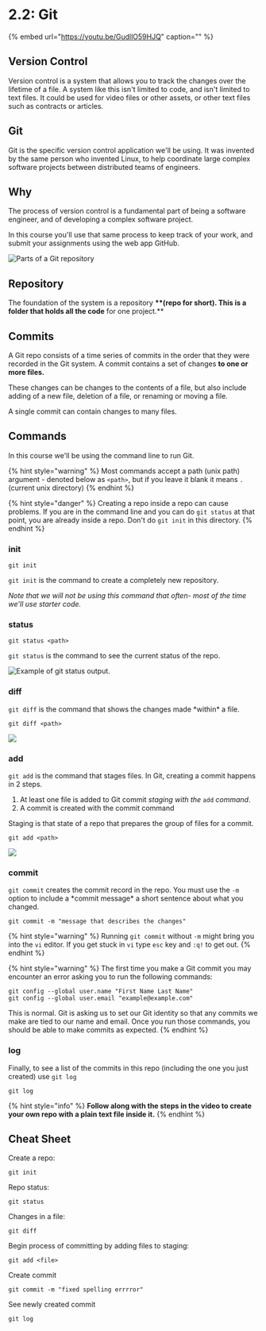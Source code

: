 # 2.2: Git

{% embed url="https://youtu.be/GudllO59HJQ" caption="" %}

## Version Control

Version control is a system that allows you to track the changes over the lifetime of a file. A system like this isn't limited to code, and isn't limited to text files. It could be used for video files or other assets, or other text files such as contracts or articles.

## Git

Git is the specific version control application we'll be using. It was invented by the same person who invented Linux, to help coordinate large complex software projects between distributed teams of engineers.

## Why

The process of version control is a fundamental part of being a software engineer, and of developing a complex software project.

In this course you'll use that same process to keep track of your work, and submit your assignments using the web app GitHub.

![Parts of a Git repository](../.gitbook/assets/git.png)

## Repository

The foundation of the system is a repository **\*\*\(repo for short\). This is a folder that holds all the code** for one project.\*\*

## Commits

A Git repo consists of a time series of commits in the order that they were recorded in the Git system. A commit contains a set of changes **to one or more files.**

These changes can be changes to the contents of a file, but also include adding of a new file, deletion of a file, or renaming or moving a file.

A single commit can contain changes to many files.

## Commands

In this course we'll be using the command line to run Git.

{% hint style="warning" %}
Most commands accept a path \(unix path\) argument - denoted below as `<path>`, but if you leave it blank it means `.` \(current unix directory\)
{% endhint %}

{% hint style="danger" %}
Creating a repo inside a repo can cause problems. If you are in the command line and you can do `git status` at that point, you are already inside a repo. Don't do `git init` in this directory.
{% endhint %}

### init

```text
git init
```

`git init` is the command to create a completely new repository.

_Note that we will not be using this command that often- most of the time we'll use starter code._

### status

```text
git status <path>
```

`git status` is the command to see the current status of the repo.

![Example of git status output.](../.gitbook/assets/screen-shot-2020-08-13-at-3.00.28-pm.png)

### diff

`git diff` is the command that shows the changes made \*within\* a file.

```text
git diff <path>
```

![](../.gitbook/assets/screen-shot-2020-08-13-at-4.07.03-pm.png)

### add

`git add` is the command that stages files. In Git, creating a commit happens in 2 steps.

1. At least one file is added to Git commit _staging with the_ `add` _command_.
2. A commit is created with the commit command

Staging is that state of a repo that prepares the group of files for a commit.

```text
git add <path>
```

![](../.gitbook/assets/screen-shot-2020-08-13-at-4.03.22-pm.png)

### commit

`git commit` creates the commit record in the repo. You must use the `-m` option to include a \*commit message\* a short sentence about what you changed.

```text
git commit -m "message that describes the changes"
```

{% hint style="warning" %}
Running `git commit` without `-m` might bring you into the `vi` editor. If you get stuck in `vi` type `esc` key and `:q!` to get out.
{% endhint %}

{% hint style="warning" %}
The first time you make a Git commit you may encounter an error asking you to run the following commands:

```text
git config --global user.name "First Name Last Name"
git config --global user.email "example@example.com"
```

This is normal. Git is asking us to set our Git identity so that any commits we make are tied to our name and email. Once you run those commands, you should be able to make commits as expected.
{% endhint %}

### log

Finally, to see a list of the commits in this repo \(including the one you just created\) use `git log`

```text
git log
```

{% hint style="info" %}
**Follow along with the steps in the video to create your own repo with a plain text file inside it.**
{% endhint %}

## Cheat Sheet

Create a repo:

```text
git init
```

Repo status:

```text
git status
```

Changes in a file:

```text
git diff
```

Begin process of committing by adding files to staging:

```text
git add <file>
```

Create commit

```text
git commit -m "fixed spelling errrror"
```

See newly created commit

```text
git log
```



